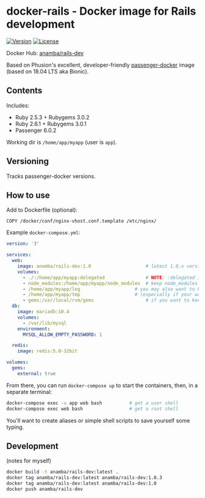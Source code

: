 # docker-rails - Docker image for Rails development

[![Version](https://img.shields.io/github/tag/anamba/docker-rails.svg?maxAge=360)](https://github.com/anamba/docker-rails/releases/latest)
[![License](https://img.shields.io/github/license/anamba/docker-rails.svg)](https://github.com/anamba/docker-rails/blob/master/LICENSE)

Docker Hub: [anamba/rails-dev](https://hub.docker.com/r/anamba/rails-dev/)

Based on Phusion's excellent, developer-friendly [passenger-docker](https://github.com/phusion/passenger-docker) image (based on 18.04 LTS aka Bionic).

## Contents

Includes:

* Ruby 2.5.3 + Rubygems 3.0.2
* Ruby 2.6.1 + Rubygems 3.0.1
* Passenger 6.0.2

Working dir is `/home/app/myapp` (user is `app`).

## Versioning

Tracks passenger-docker versions.

## How to use

Add to Dockerfile (optional):
```
COPY /docker/conf/nginx-vhost.conf.template /etc/nginx/
```

Example `docker-compose.yml`:
```yaml
version: '3'

services:
  web:
    image: anamba/rails-dev:1.0                    # latest 1.0.x version
    volumes:
      - ./:/home/app/myapp:delegated               # NOTE: :delegated is a Docker for Mac feature
      - node_modules:/home/app/myapp/node_modules  # keep node_modules off your local filesystem
      - /home/app/myapp/log                    # you may also want to keep log and tmp in volumes
      - /home/app/myapp/tmp                    # (especially if your working copy is in Dropbox, etc.)
      - gems:/usr/local/rvm/gems                   # if you want to keep a single gem cache
  db:
    image: mariadb:10.4
    volumes:
      - /var/lib/mysql
    environment:
      MYSQL_ALLOW_EMPTY_PASSWORD: 1

  redis:
    image: redis:5.0-32bit

volumes:
  gems:
    external: true
```

From there, you can run `docker-compose up` to start the containers, then, in a separate terminal:
```bash
docker-compose exec -u app web bash          # get a user shell
docker-compose exec web bash                 # get a root shell
```

You'll want to create aliases or simple shell scripts to save yourself some typing.

## Development

(notes for myself)

```bash
docker build -t anamba/rails-dev:latest .
docker tag anamba/rails-dev:latest anamba/rails-dev:1.0.3
docker tag anamba/rails-dev:latest anamba/rails-dev:1.0
docker push anamba/rails-dev
```
